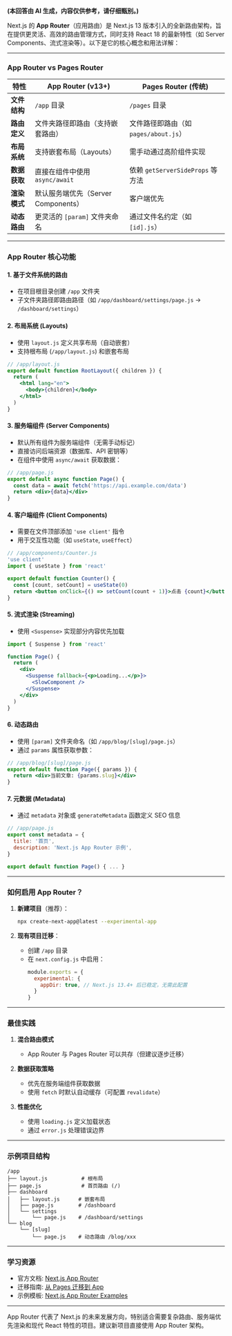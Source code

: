**(本回答由 AI 生成，内容仅供参考，请仔细甄别。)**

Next.js 的 **App Router**（应用路由）是 Next.js 13 版本引入的全新路由架构，旨在提供更灵活、高效的路由管理方式，同时支持 React 18 的最新特性（如 Server Components、流式渲染等）。以下是它的核心概念和用法详解：

---

### **App Router vs Pages Router**
| 特性         | App Router (v13+)                   | Pages Router (传统)                   |
| ------------ | ----------------------------------- | ------------------------------------- |
| **文件结构** | `/app` 目录                         | `/pages` 目录                         |
| **路由定义** | 文件夹路径即路由（支持嵌套路由）    | 文件路径即路由（如 `pages/about.js`） |
| **布局系统** | 支持嵌套布局（Layouts）             | 需手动通过高阶组件实现                |
| **数据获取** | 直接在组件中使用 `async/await`      | 依赖 `getServerSideProps` 等方法      |
| **渲染模式** | 默认服务端优先（Server Components） | 客户端优先                            |
| **动态路由** | 更灵活的 `[param]` 文件夹命名       | 通过文件名约定（如 `[id].js`）        |

---

### **App Router 核心功能**

#### 1. **基于文件系统的路由**
- 在项目根目录创建 `/app` 文件夹
- 子文件夹路径即路由路径（如 `/app/dashboard/settings/page.js` → `/dashboard/settings`）

#### 2. **布局系统 (Layouts)**
- 使用 `layout.js` 定义共享布局（自动嵌套）
- 支持根布局 (`/app/layout.js`) 和嵌套布局
```jsx
// /app/layout.js
export default function RootLayout({ children }) {
  return (
    <html lang="en">
      <body>{children}</body>
    </html>
  )
}
```

#### 3. **服务端组件 (Server Components)**
- 默认所有组件为服务端组件（无需手动标记）
- 直接访问后端资源（数据库、API 密钥等）
- 在组件中使用 `async/await` 获取数据：
```jsx
// /app/page.js
export default async function Page() {
  const data = await fetch('https://api.example.com/data')
  return <div>{data}</div>
}
```

#### 4. **客户端组件 (Client Components)**
- 需要在文件顶部添加 `'use client'` 指令
- 用于交互性功能（如 `useState`, `useEffect`）
```jsx
// /app/components/Counter.js
'use client'
import { useState } from 'react'

export default function Counter() {
  const [count, setCount] = useState(0)
  return <button onClick={() => setCount(count + 1)}>点击 {count}</button>
}
```

#### 5. **流式渲染 (Streaming)**
- 使用 `<Suspense>` 实现部分内容优先加载
```jsx
import { Suspense } from 'react'

function Page() {
  return (
    <div>
      <Suspense fallback={<p>Loading...</p>}>
        <SlowComponent />
      </Suspense>
    </div>
  )
}
```

#### 6. **动态路由**
- 使用 `[param]` 文件夹命名（如 `/app/blog/[slug]/page.js`）
- 通过 `params` 属性获取参数：
```jsx
// /app/blog/[slug]/page.js
export default function Page({ params }) {
  return <div>当前文章: {params.slug}</div>
}
```

#### 7. **元数据 (Metadata)**
- 通过 `metadata` 对象或 `generateMetadata` 函数定义 SEO 信息
```jsx
// /app/page.js
export const metadata = {
  title: '首页',
  description: 'Next.js App Router 示例',
}

export default function Page() { ... }
```

---

### **如何启用 App Router？**
1. **新建项目**（推荐）：
   ```bash
   npx create-next-app@latest --experimental-app
   ```

2. **现有项目迁移**：
   - 创建 `/app` 目录
   - 在 `next.config.js` 中启用：
     ```js
     module.exports = {
       experimental: {
         appDir: true, // Next.js 13.4+ 后已稳定，无需此配置
       }
     }
     ```

---

### **最佳实践**
1. **混合路由模式**  
   - App Router 与 Pages Router 可以共存（但建议逐步迁移）

2. **数据获取策略**  
   - 优先在服务端组件获取数据
   - 使用 `fetch` 时默认自动缓存（可配置 `revalidate`）

3. **性能优化**  
   - 使用 `loading.js` 定义加载状态
   - 通过 `error.js` 处理错误边界

---

### **示例项目结构**
```
/app
├── layout.js           # 根布局
├── page.js             # 首页路由 (/)
├── dashboard
│   ├── layout.js      # 嵌套布局
│   ├── page.js        # /dashboard
│   └── settings
│       └── page.js    # /dashboard/settings
└── blog
    └── [slug]
        └── page.js    # 动态路由 /blog/xxx
```

---

### **学习资源**
- 官方文档: [Next.js App Router](https://nextjs.org/docs/app)
- 迁移指南: [从 Pages 迁移到 App](https://nextjs.org/docs/app/building-your-application/upgrading/app-router-migration)
- 示例模板: [Next.js App Router Examples](https://github.com/vercel/next.js/tree/canary/examples/app-dir)

---

App Router 代表了 Next.js 的未来发展方向，特别适合需要复杂路由、服务端优先渲染和现代 React 特性的项目。建议新项目直接使用 App Router 架构。